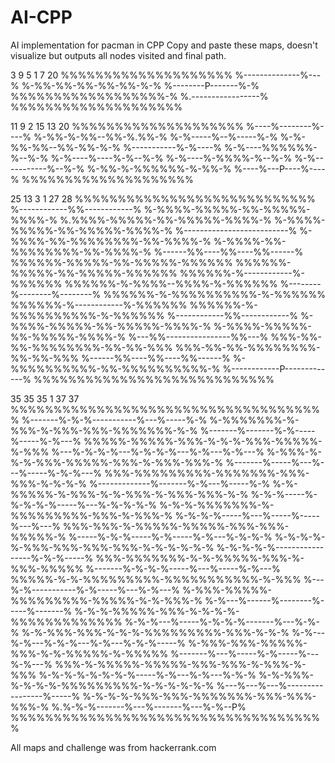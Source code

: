 # AI-CPP
AI implementation for pacman in CPP
Copy and paste these maps, doesn't visualize but outputs all nodes visited and final path.


3 9
5 1
7 20
%%%%%%%%%%%%%%%%%%%%
%--------------%---%
%-%%-%%-%%-%%-%%-%-%
%--------P-------%-%
%%%%%%%%%%%%%%%%%%-%
%.-----------------%
%%%%%%%%%%%%%%%%%%%%


11 9
2 15
13 20
%%%%%%%%%%%%%%%%%%%%
%----%--------%----%
%-%%-%-%%--%%-%.%%-%
%-%-----%--%-----%-%
%-%-%%-%%--%%-%%-%-%
%-----------%-%----%
%-%----%%%%%%-%--%-%
%-%----%----%-%--%-%
%-%----%-%%%%-%--%-%
%-%-----------%--%-%
%-%%-%-%%%%%%-%-%%-%
%----%---P----%----%
%%%%%%%%%%%%%%%%%%%%


25 13
3 1
27 28
%%%%%%%%%%%%%%%%%%%%%%%%%%%%
%------------%%------------%
%-%%%%-%%%%%-%%-%%%%%-%%%%-%
%.%%%%-%%%%%-%%-%%%%%-%%%%-%
%-%%%%-%%%%%-%%-%%%%%-%%%%-%
%--------------------------%
%-%%%%-%%-%%%%%%%%-%%-%%%%-%
%-%%%%-%%-%%%%%%%%-%%-%%%%-%
%------%%----%%----%%------%
%%%%%%-%%%%%-%%-%%%%%-%%%%%%
%%%%%%-%%%%%-%%-%%%%%-%%%%%%
%%%%%%-%------------%-%%%%%%
%%%%%%-%-%%%%--%%%%-%-%%%%%%
%--------%--------%--------%
%%%%%%-%-%%%%%%%%%%-%-%%%%%%
%%%%%%-%------------%-%%%%%%
%%%%%%-%-%%%%%%%%%%-%-%%%%%%
%------------%%------------%
%-%%%%-%%%%%-%%-%%%%%-%%%%-%
%-%%%%-%%%%%-%%-%%%%%-%%%%-%
%---%%----------------%%---%
%%%-%%-%%-%%%%%%%%-%%-%%-%%%
%%%-%%-%%-%%%%%%%%-%%-%%-%%%
%------%%----%%----%%------%
%-%%%%%%%%%%-%%-%%%%%%%%%%-%
%------------P-------------%
%%%%%%%%%%%%%%%%%%%%%%%%%%%%



35 35
35 1
37 37
%%%%%%%%%%%%%%%%%%%%%%%%%%%%%%%%%%%%%
%-------%-%-%-----------%---%-----%-%
%-%%%%%%%-%-%%%-%-%%%-%%%-%%%%%%%-%-%
%-------%-------%-%-----%-----%-%---%
%%%%%-%%%%%-%%%-%-%-%-%%%-%%%%%-%-%%%
%---%-%-%-%---%-%-%-%---%-%---%-%---%
%-%%%-%-%-%-%%%-%%%%%-%%%-%-%%%-%%%-%
%-------%-----%---%---%-----%-%-%---%
%%%-%%%%%%%%%-%%%%%%%-%%%-%%%-%-%-%-%
%-------------%-------%-%---%-----%-%
%-%-%%%%%-%-%%%-%-%-%%%-%-%%%-%%%-%-%
%-%-%-----%-%-%-%-%-----%---%-%-%-%-%
%-%-%-%%%%%%%-%-%%%%%%%%%-%%%-%-%%%-%
%-%-%-%-----%---%-----%-----%---%---%
%%%-%%%-%-%%%%%-%%%%%-%%%-%%%-%%%%%-%
%-----%-%-%-----%-%-----%-%---%-%-%-%
%-%-%-%-%-%%%-%%%-%%%-%%%-%-%-%-%-%-%
%-%-%-%-%-----------------%-%-%-----%
%%%-%%%%%%%-%-%-%%%%%-%%%-%-%%%-%%%%%
%-------%-%-%-%-----%---%-----%-%---%
%%%%%-%-%-%%%%%%%%%-%%%%%%%%%%%-%-%%%
%---%-%-----------%-%-----%---%-%---%
%-%%%-%%%%%-%%%%%%%%%-%%%%%-%-%-%%%-%
%-%---%------%--------%-----%-------%
%-%-%-%%%%%-%%%-%-%-%-%-%%%%%%%%%%%%%
%-%-%---%-----%-%-%-%-------%---%-%-%
%-%-%%%-%%%-%-%-%-%%%%%%%%%-%%%-%-%-%
%-%---%-%---%-%-%---%-%---%-%-%-----%
%-%%%-%%%-%%%%%-%%%-%-%-%%%%%-%-%%%%%
%-------%---%-----%-%-----%---%-%---%
%%%-%-%%%%%-%%%%%-%%%-%%%-%-%%%-%-%%%
%-%-%-%-%-%-%-%-----%-%---%-%---%-%-%
%-%-%%%-%-%-%-%-%%%%%%%%%-%-%-%-%-%-%
%---%---%---%-----------------%-----%
%-%-%-%-%%%-%%%-%%%%%%%-%%%-%%%-%%%-%
%.%-%-%-------%---%-------%---%-%--P%
%%%%%%%%%%%%%%%%%%%%%%%%%%%%%%%%%%%%%


All maps and challenge was from hackerrank.com
